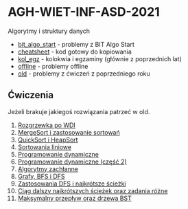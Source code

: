 # AGH-WIET-INF-ASD-2021
Algorytmy i struktury danych
* [bit_algo_start](https://github.com/proman3419/AGH-WIET-INF-ASD-2021/tree/master/bit_algo_start) - problemy z BIT Algo Start
* [cheatsheet](https://github.com/proman3419/AGH-WIET-INF-ASD-2021/tree/master/cheatsheet) - kod gotowy do kopiowania
* [kol_egz](https://github.com/proman3419/AGH-WIET-INF-ASD-2021/tree/master/kol_egz) - kolokwia i egzaminy (głównie z poprzednich lat)
* [offline](https://github.com/proman3419/AGH-WIET-INF-ASD-2021/tree/master/offline) - problemy offline
* [old](https://github.com/proman3419/AGH-WIET-INF-ASD-2021/tree/master/old) - problemy z ćwiczeń z poprzedniego roku

## Ćwiczenia
Jeżeli brakuje jakiegoś rozwiązania patrzeć w old.
1. [Rozgrzewka po WDI](https://github.com/proman3419/AGH-WIET-INF-ASD-2021/tree/master/1)
2. [MergeSort i zastosowanie sortowań](https://github.com/proman3419/AGH-WIET-INF-ASD-2021/tree/master/2)
3. [QuickSort i HeapSort](https://github.com/proman3419/AGH-WIET-INF-ASD-2021/tree/master/3)
4. [Sortowania liniowe](https://github.com/proman3419/AGH-WIET-INF-ASD-2021/tree/master/4)
5. [Programowanie dynamiczne](https://github.com/proman3419/AGH-WIET-INF-ASD-2021/tree/master/5)
6. [Programowanie dynamiczne (część 2)](https://github.com/proman3419/AGH-WIET-INF-ASD-2021/tree/master/6)
7. [Algorytmy zachłanne](https://github.com/proman3419/AGH-WIET-INF-ASD-2021/tree/master/7)
8. [Grafy, BFS i DFS](https://github.com/proman3419/AGH-WIET-INF-ASD-2021/tree/master/8)
9. [Zastosowania DFS i najkrótsze ścieżki](https://github.com/proman3419/AGH-WIET-INF-ASD-2021/tree/master/9)
10. [Ciąg dalszy najkrótszych ścieżek oraz zadania różne](https://github.com/proman3419/AGH-WIET-INF-ASD-2021/tree/master/10)
11. [Maksymalny przepływ oraz drzewa BST](https://github.com/proman3419/AGH-WIET-INF-ASD-2021/tree/master/11)
